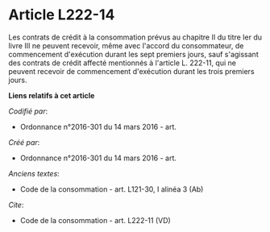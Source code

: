 # Article L222-14

Les contrats de crédit à la consommation prévus au chapitre II du titre Ier du livre III ne peuvent recevoir, même avec
l'accord du consommateur, de commencement d'exécution durant les sept premiers jours, sauf s'agissant des contrats de crédit
affecté mentionnés à l'article L. 222-11, qui ne peuvent recevoir de commencement d'exécution durant les trois premiers
jours.

**Liens relatifs à cet article**

_Codifié par_:

  - Ordonnance n°2016-301 du 14 mars 2016 - art.

_Créé par_:

  - Ordonnance n°2016-301 du 14 mars 2016 - art.

_Anciens textes_:

  - Code de la consommation - art. L121-30, I alinéa 3 (Ab)

_Cite_:

  - Code de la consommation - art. L222-11 (VD)
